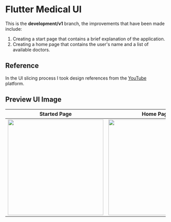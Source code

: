 # Flutter Medical UI

This is the **development/v1** branch, the improvements that have been made include:

1. Creating a start page that contains a brief explanation of the application.
2. Creating a home page that contains the user's name and a list of available doctors.

## Reference

In the UI slicing process I took design references from the [YouTube](https://youtu.be/u3Fq3xZqpz4?si=bYlf_sRbPohHBiWW) platform.

## Preview UI Image

| Started Page | Home Page |
|--------------|-----------|
| <img src="https://github.com/achmadfaizalawi/flutter_medical_ui/blob/development/v1/assets/preview_ui_images/started_page.png" width="300"/> | <img src="https://github.com/achmadfaizalawi/flutter_medical_ui/blob/development/v1/assets/preview_ui_images/home_page.png" width="300"/>      |